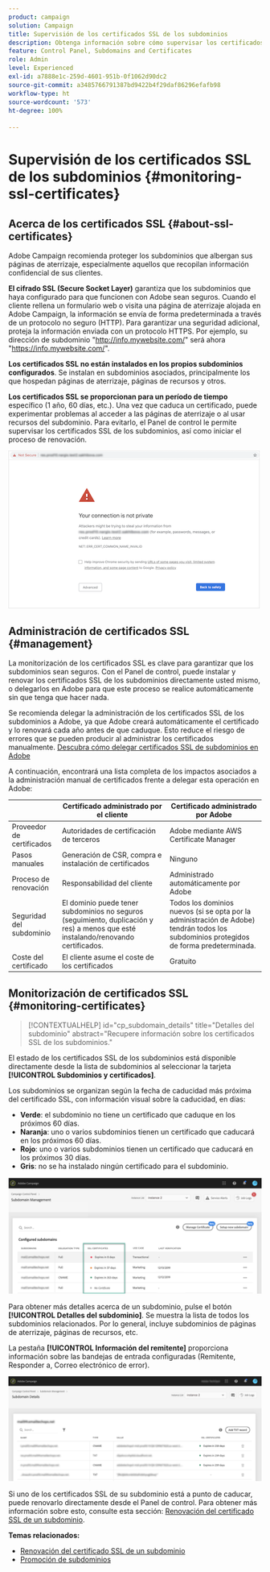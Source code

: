 ```yaml
---
product: campaign
solution: Campaign
title: Supervisión de los certificados SSL de los subdominios
description: Obtenga información sobre cómo supervisar los certificados SSL de los subdominios
feature: Control Panel, Subdomains and Certificates
role: Admin
level: Experienced
exl-id: a7888e1c-259d-4601-951b-0f1062d90dc2
source-git-commit: a3485766791387bd9422b4f29daf86296efafb98
workflow-type: ht
source-wordcount: '573'
ht-degree: 100%

---
```


# Supervisión de los certificados SSL de los subdominios {#monitoring-ssl-certificates}

## Acerca de los certificados SSL {#about-ssl-certificates}

Adobe Campaign recomienda proteger los subdominios que albergan sus páginas de aterrizaje, especialmente aquellos que recopilan información confidencial de sus clientes.

**El cifrado SSL (Secure Socket Layer)** garantiza que los subdominios que haya configurado para que funcionen con Adobe sean seguros. Cuando el cliente rellena un formulario web o visita una página de aterrizaje alojada en Adobe Campaign, la información se envía de forma predeterminada a través de un protocolo no seguro (HTTP). Para garantizar una seguridad adicional, proteja la información enviada con un protocolo HTTPS. Por ejemplo, su dirección de subdominio &quot;http://info.mywebsite.com/&quot; será ahora &quot;https://info.mywebsite.com/&quot;.

**Los certificados SSL no están instalados en los propios subdominios configurados**. Se instalan en subdominios asociados, principalmente los que hospedan páginas de aterrizaje, páginas de recursos y otros.

**Los certificados SSL se proporcionan para un período de tiempo** específico (1 año, 60 días, etc.). Una vez que caduca un certificado, puede experimentar problemas al acceder a las páginas de aterrizaje o al usar recursos del subdominio. Para evitarlo, el Panel de control le permite supervisar los certificados SSL de los subdominios, así como iniciar el proceso de renovación.

![](assets/no_certificate.png)

## Administración de certificados SSL {#management}

La monitorización de los certificados SSL es clave para garantizar que los subdominios sean seguros. Con el Panel de control, puede instalar y renovar los certificados SSL de los subdominios directamente usted mismo, o delegarlos en Adobe para que este proceso se realice automáticamente sin que tenga que hacer nada.

Se recomienda delegar la administración de los certificados SSL de los subdominios a Adobe, ya que Adobe creará automáticamente el certificado y lo renovará cada año antes de que caduque. Esto reduce el riesgo de errores que se pueden producir al administrar los certificados manualmente. [Descubra cómo delegar certificados SSL de subdominios en Adobe](delegate-ssl.md)

A continuación, encontrará una lista completa de los impactos asociados a la administración manual de certificados frente a delegar esta operación en Adobe:

|       | Certificado administrado por el cliente | Certificado administrado por Adobe |
|  ---  |  ---  |  ---  |
| Proveedor de certificados | Autoridades de certificación de terceros | Adobe mediante AWS Certificate Manager |
| Pasos manuales | Generación de CSR, compra e instalación de certificados | Ninguno |
| Proceso de renovación | Responsabilidad del cliente | Administrado automáticamente por Adobe |
| Seguridad del subdominio | El dominio puede tener subdominios no seguros (seguimiento, duplicación y res) a menos que esté instalando/renovando certificados. | Todos los dominios nuevos (si se opta por la administración de Adobe) tendrán todos los subdominios protegidos de forma predeterminada. |
| Coste del certificado | El cliente asume el coste de los certificados | Gratuito |

## Monitorización de certificados SSL {#monitoring-certificates}

>[!CONTEXTUALHELP]
>id="cp_subdomain_details"
>title="Detalles del subdominio"
>abstract="Recupere información sobre los certificados SSL de los subdominios."

El estado de los certificados SSL de los subdominios está disponible directamente desde la lista de subdominios al seleccionar la tarjeta **[!UICONTROL Subdominios y certificados]**.

Los subdominios se organizan según la fecha de caducidad más próxima del certificado SSL, con información visual sobre la caducidad, en días:

* **Verde**: el subdominio no tiene un certificado que caduque en los próximos 60 días.
* **Naranja**: uno o varios subdominios tienen un certificado que caducará en los próximos 60 días.
* **Rojo**: uno o varios subdominios tienen un certificado que caducará en los próximos 30 días.
* **Gris**: no se ha instalado ningún certificado para el subdominio.

![](assets/subdomains_list.png)

Para obtener más detalles acerca de un subdominio, pulse el botón **[!UICONTROL Detalles del subdominio]**.
Se muestra la lista de todos los subdominios relacionados. Por lo general, incluye subdominios de páginas de aterrizaje, páginas de recursos, etc.

La pestaña **[!UICONTROL Información del remitente]** proporciona información sobre las bandejas de entrada configuradas (Remitente, Responder a, Correo electrónico de error).

![](assets/subdomain_details.png)

Si uno de los certificados SSL de su subdominio está a punto de caducar, puede renovarlo directamente desde el Panel de control. Para obtener más información sobre esto, consulte esta sección: [Renovación del certificado SSL de un subdominio](../../subdomains-certificates/using/renewing-subdomain-certificate.md).

**Temas relacionados:**

* [Renovación del certificado SSL de un subdominio](../../subdomains-certificates/using/renewing-subdomain-certificate.md)
* [Promoción de subdominios](../../subdomains-certificates/using/subdomains-branding.md)
